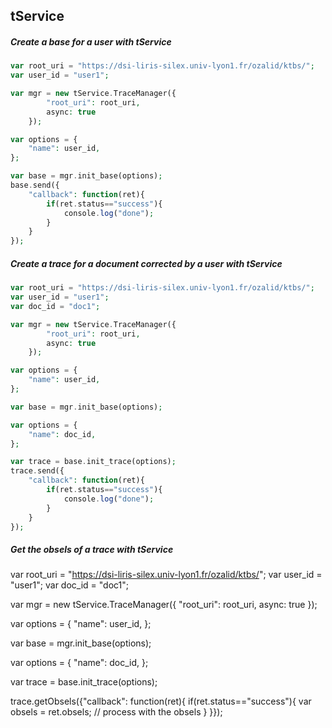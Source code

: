 tService 
----

##### Create a base for a user with tService #####

~~~php
var root_uri = "https://dsi-liris-silex.univ-lyon1.fr/ozalid/ktbs/";
var user_id = "user1";

var mgr = new tService.TraceManager({
		"root_uri": root_uri,
		async: true
	});

var options = {
	"name": user_id,
};

var base = mgr.init_base(options);
base.send({
	"callback": function(ret){
		if(ret.status=="success"){
			console.log("done");
		}
	}
});

~~~

##### Create a trace for a document corrected by a user with tService #####

~~~php
var root_uri = "https://dsi-liris-silex.univ-lyon1.fr/ozalid/ktbs/";
var user_id = "user1";
var doc_id = "doc1";

var mgr = new tService.TraceManager({
		"root_uri": root_uri,
		async: true
	});

var options = {
    "name": user_id,
};

var base = mgr.init_base(options);

var options = {
    "name": doc_id,
};

var trace = base.init_trace(options);
trace.send({
	"callback": function(ret){
		if(ret.status=="success"){
			console.log("done");
		}
	}
});

~~~

##### Get the obsels of a trace with tService #####
var root_uri = "https://dsi-liris-silex.univ-lyon1.fr/ozalid/ktbs/";
var user_id = "user1";
var doc_id = "doc1";

var mgr = new tService.TraceManager({
		"root_uri": root_uri,
		async: true
});

var options = {
    "name": user_id,
};

var base = mgr.init_base(options);

var options = {
    "name": doc_id,
};

var trace = base.init_trace(options);

trace.getObsels({"callback": function(ret){
	if(ret.status=="success"){
			var obsels = ret.obsels;
			// process with the obsels
		}
}});
	
	
	
	




